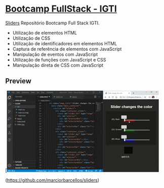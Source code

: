 # [Bootcamp FullStack - IGTI](https://github.com/marciorbarcellos/sliders)

[Sliders](https://github.com/marciorbarcellos/sliders) Repositório Bootcamp Full Stack IGTI.

* Utilização de elementos HTML
* Utilização de CSS
* Utilização de identificadores em elementos HTML
* Captura de referência de elementos com JavaScript
* Manipulação de eventos com JavaScript
* Utilização de funções com JavaScript e CSS
* Manipulação direta de CSS com JavaScript

## Preview

[![Sliders Preview](https://github.com/marciorbarcellos/sliders/blob/master/sliders.gif)


(https://github.com/marciorbarcellos/sliders)






